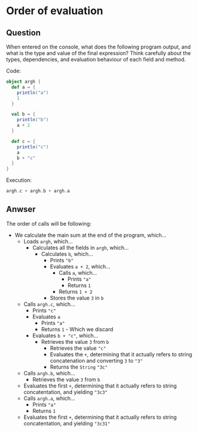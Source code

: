 # Order of evaluation

## Question

When entered on the console, what does the following program output,
and what is the type and value of the final expression? Think
carefully about the types, dependencies, and evaluation behaviour
of each field and method.

Code:

```scala
object argh {
  def a = {
    println("a")
    1
  }

  val b = {
    println("b")
    a + 2
  }

  def c = {
    println("c")
    a
    b + "c"
  }
}
```

Execution:

```scala
argh.c + argh.b + argh.a
```

## Anwser

The order of calls will be following:

- We calculate the main sum at the end of the program, which...
  - Loads `argh`, which...
    - Calculates all the fields in `argh`, which...
      - Calculates `b`, which...
        - Prints `"b"`
        - Evaluates `a + 2`, which...
          - Calls `a`, which...
            - Prints `"a"`
            - Returns `1`
          - Returns `1 + 2`
        - Stores the value `3` in `b`
  - Calls `argh.c`, which...
    - Prints `"c"`
    - Evaluates `a`
      - Prints `"a"`
      - Returns `1` - Which we discard
    - Evaluates `b + "c"`, which...
      - Retrieves the value `3` from `b`
        - Retrieves the value `"c"`
        - Evaluates the `+`, determining that it actually refers to string
          concatenation and converting `3` to `"3"`
        - Returns the `String` `"3c"`
  - Calls `argh.b`, which...
    - Retrieves the value `3` from `b`
  - Evaluates the first `+`, determining that it actually refers to string
    concatentation, and yielding `"3c3"`
  - Calls `argh.a`, which...
    - Prints `"a"`
    - Returns `1`
  - Evaluates the first `+`, determining that it actually refers to string concatentation, and yielding `"3c31"`

